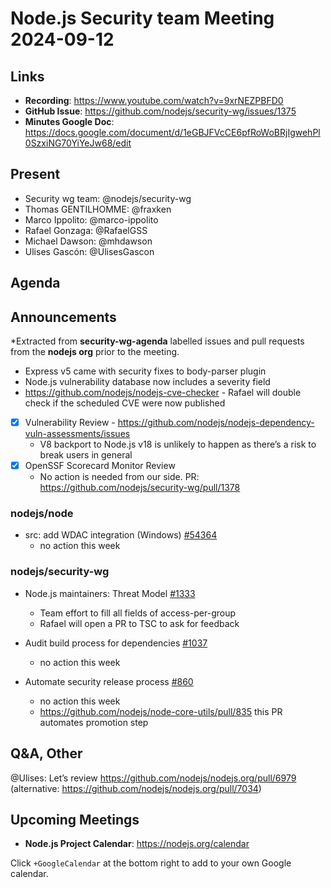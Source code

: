 # Node.js  Security team Meeting 2024-09-12

## Links

* **Recording**:  https://www.youtube.com/watch?v=9xrNEZPBFD0
* **GitHub Issue**: https://github.com/nodejs/security-wg/issues/1375
* **Minutes Google Doc**: https://docs.google.com/document/d/1eGBJFVcCE6pfRoWoBRjIgwehPl0SzxiNG70YiYeJw68/edit

## Present

* Security wg team: @nodejs/security-wg
* Thomas GENTILHOMME: @fraxken
* Marco Ippolito: @marco-ippolito
* Rafael Gonzaga: @RafaelGSS
* Michael Dawson: @mhdawson
* Ulises Gascón: @UlisesGascon

## Agenda

## Announcements

*Extracted from **security-wg-agenda** labelled issues and pull requests from the **nodejs org** prior to the meeting.

* Express v5 came with security fixes to body-parser plugin
* Node.js vulnerability database now includes a severity field
* https://github.com/nodejs/nodejs-cve-checker - Rafael will double check if the scheduled CVE were now published

- [X] Vulnerability Review - https://github.com/nodejs/nodejs-dependency-vuln-assessments/issues
  - V8 backport to Node.js v18 is unlikely to happen as there’s a risk to break users in general
- [X] OpenSSF Scorecard Monitor Review
  - No action is needed from our side. PR: https://github.com/nodejs/security-wg/pull/1378

### nodejs/node

* src: add WDAC integration (Windows) [#54364](https://github.com/nodejs/node/pull/54364)
  * no action this week

### nodejs/security-wg

* Node.js maintainers: Threat Model [#1333](https://github.com/nodejs/security-wg/issues/1333)
  * Team effort to fill all fields of access-per-group
  * Rafael will open a PR to TSC to ask for feedback
* Audit build process for dependencies [#1037](https://github.com/nodejs/security-wg/issues/1037)
  * no action this week
  
* Automate security release process [#860](https://github.com/nodejs/security-wg/issues/860)
  * no action this week
  * https://github.com/nodejs/node-core-utils/pull/835 this PR automates promotion step


## Q&A, Other
@Ulises: Let’s review https://github.com/nodejs/nodejs.org/pull/6979 (alternative: https://github.com/nodejs/nodejs.org/pull/7034)



## Upcoming Meetings

* **Node.js Project Calendar**: <https://nodejs.org/calendar>

Click `+GoogleCalendar` at the bottom right to add to your own Google calendar.

